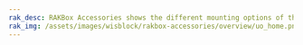 ```yaml
---
rak_desc: RAKBox Accessories shows the different mounting options of the accessories included in the WisBlock Unify Enclosures.
rak_img: /assets/images/wisblock/rakbox-accessories/overview/uo_home.png
---
```


<rk-redirect to="/Product-Categories/WisBlock/RAKBox-Accessories/Overview/" />